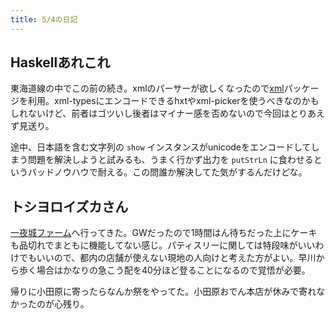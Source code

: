 ```yaml
---
title: 5/4の日記
---
```


## Haskellあれこれ

東海道線の中でこの前の続き。xmlのパーサーが欲しくなったので[xml](https://www.stackage.org/snapshot/nightly-2015-05-03/package/xml-1.3.14)パッケージを利用。xml-typesにエンコードできるhxtやxml-pickerを使うべきなのかもしれないけど、前者はゴツいし後者はマイナー感を否めないので今回はとりあえず見送り。

途中、日本語を含む文字列の `show` インスタンスがunicodeをエンコードしてしまう問題を解決しようと試みるも、うまく行かず出力を `putStrLn` に食わせるというバッドノウハウで耐える。この問誰か解決してた気がするんだけどな。

## トシヨロイズカさん

[一夜城ファーム](http://www.grand-patissier.info/ToshiYoroizuka/farm/)へ行ってきた。GWだったので1時間はん待ちだった上にケーキも品切れでまともに機能してない感じ。パティスリーに関しては特段味がいいわけでもいいので、都内の店舗が使えない現地の人向けと考えた方がよい。早川から歩く場合はかなりの急こう配を40分ほど登ることになるので覚悟が必要。

帰りに小田原に寄ったらなんか祭をやってた。小田原おでん本店が休みで寄れなかったのが心残り。
